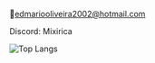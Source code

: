 📧edmariooliveira2002@hotmail.com

Discord: Mixirica

![Top Langs](https://github-readme-stats.vercel.app/api/top-langs/?username=mixiricagui&langs_count=20)
